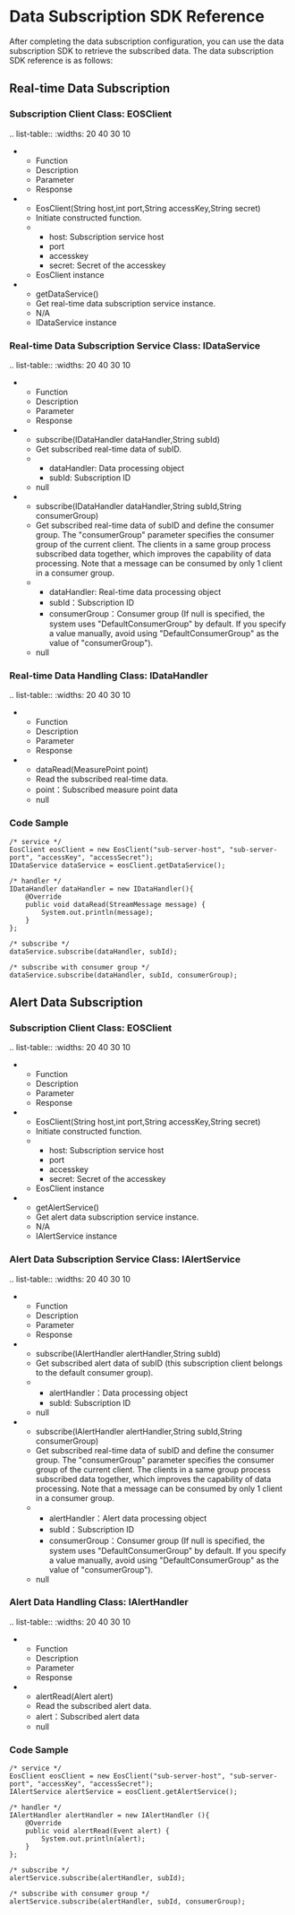 # Data Subscription SDK Reference
After completing the data subscription configuration, you can use the data subscription SDK to retrieve the subscribed data. The data subscription SDK reference is as follows:

## Real-time Data Subscription

### Subscription Client Class: EOSClient

.. list-table::
   :widths: 20 40 30 10

   * - Function
     - Description
     - Parameter
     - Response
   * - EosClient(String host,int port,String accessKey,String secret)
     - Initiate constructed function.
     - + host: Subscription service host
       + port
       + accesskey
       + secret: Secret of the accesskey
     - EosClient instance
   * - getDataService()
     - Get real-time data subscription service instance.
     - N/A
     - IDataService instance

### Real-time Data Subscription Service Class: IDataService

.. list-table::
   :widths: 20 40 30 10

   * - Function
     - Description
     - Parameter
     - Response
   * - subscribe(IDataHandler dataHandler,String subId)
     - Get subscribed real-time data of subID.
     - + dataHandler: Data processing object
       + subId: Subscription ID
     - null
   * - subscribe(IDataHandler dataHandler,String subId,String consumerGroup)
     - Get subscribed real-time data of subID and define the consumer group. The  "consumerGroup" parameter specifies the consumer group of the current client. The clients in a same group process subscribed data together, which improves the capability of data processing. Note that a message can be consumed by only 1 client in a consumer group.
     - + dataHandler: Real-time data processing object
       + subId：Subscription ID
       + consumerGroup：Consumer group (If null is specified, the system uses "DefaultConsumerGroup" by default. If you specify a value manually, avoid using "DefaultConsumerGroup" as the value of "consumerGroup").
     - null

### Real-time Data Handling Class: IDataHandler

.. list-table::
   :widths: 20 40 30 10

   * - Function
     - Description
     - Parameter
     - Response
   * - dataRead(MeasurePoint point)
     - Read the subscribed real-time data.
     - point：Subscribed measure point data
     - null

### Code Sample

```
/* service */
EosClient eosClient = new EosClient("sub-server-host", "sub-server-port", "accessKey", "accessSecret");
IDataService dataService = eosClient.getDataService();

/* handler */
IDataHandler dataHandler = new IDataHandler(){
    @Override
    public void dataRead(StreamMessage message) {
        System.out.println(message);
    }
};

/* subscribe */
dataService.subscribe(dataHandler, subId);

/* subscribe with consumer group */
dataService.subscribe(dataHandler, subId, consumerGroup);
```


## Alert Data Subscription

### Subscription Client Class: EOSClient

.. list-table::
   :widths: 20 40 30 10

   * - Function
     - Description
     - Parameter
     - Response
   * - EosClient(String host,int port,String accessKey,String secret)
     - Initiate constructed function.
     - + host: Subscription service host
       + port
       + accesskey
       + secret: Secret of the accesskey
     - EosClient instance
   * - getAlertService()
     - Get alert data subscription service instance.
     - N/A
     - IAlertService instance


### Alert Data Subscription Service Class: IAlertService

.. list-table::
   :widths: 20 40 30 10

   * - Function
     - Description
     - Parameter
     - Response
   * - subscribe(IAlertHandler alertHandler,String subId)
     - Get subscribed alert data of subID (this subscription client belongs to the default consumer group).
     - + alertHandler：Data processing object
       + subId: Subscription ID
     - null
   * - subscribe(IAlertHandler alertHandler,String subId,String consumerGroup)
     - Get subscribed real-time data of subID and define the consumer group. The  "consumerGroup" parameter specifies the consumer group of the current client. The clients in a same group process subscribed data together, which improves the capability of data processing. Note that a message can be consumed by only 1 client in a consumer group.
     - + alertHandler：Alert data processing object
       + subId：Subscription ID
       + consumerGroup：Consumer group (If null is specified, the system uses "DefaultConsumerGroup" by default. If you specify a value manually, avoid using "DefaultConsumerGroup" as the value of "consumerGroup").
     - null


### Alert Data Handling Class: IAlertHandler

.. list-table::
   :widths: 20 40 30 10

   * - Function
     - Description
     - Parameter
     - Response
   * - alertRead(Alert alert)
     - Read the subscribed alert data.
     - alert：Subscribed alert data
     - null

### Code Sample

```
/* service */
EosClient eosClient = new EosClient("sub-server-host", "sub-server-port", "accessKey", "accessSecret");
IAlertService alertService = eosClient.getAlertService();

/* handler */
IAlertHandler alertHandler = new IAlertHandler (){
    @Override
    public void alertRead(Event alert) {
        System.out.println(alert);
    }
};

/* subscribe */
alertService.subscribe(alertHandler, subId);

/* subscribe with consumer group */
alertService.subscribe(alertHandler, subId, consumerGroup);
```

<!--end-->
